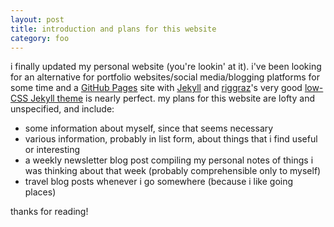 ```yaml
---
layout: post
title: introduction and plans for this website
category: foo
---
```


i finally updated my personal website (you're lookin' at it). i've been looking for an alternative for portfolio websites/social media/blogging platforms for some time and a [GitHub Pages](https://pages.github.com/) site with [Jekyll](https://jekyllrb.com/) and [riggraz](https://github.com/riggraz)'s very good [low-CSS Jekyll theme](https://github.com/riggraz/no-style-please) is nearly perfect. my plans for this website are lofty and unspecified, and include:
- some information about myself, since that seems necessary
- various information, probably in list form, about things that i find useful or interesting
- a weekly newsletter blog post compiling my personal notes of things i was thinking about that week (probably comprehensible only to myself)
- travel blog posts whenever i go somewhere (because i like going places)

thanks for reading!